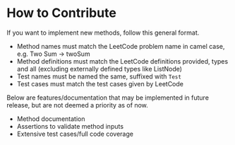 # How to Contribute

If you want to implement new methods, follow this general format.

- Method names must match the LeetCode problem name in camel case, e.g. Two Sum -> twoSum
- Method definitions must match the LeetCode definitions provided, types and all (excluding externally defined types like ListNode)
- Test names must be named the same, suffixed with `Test`
- Test cases must match the test cases given by LeetCode

Below are features/documentation that may be implemented in future release, but are not deemed a priority as of now.

- Method documentation
- Assertions to validate method inputs
- Extensive test cases/full code coverage
